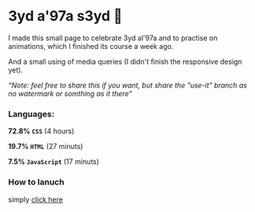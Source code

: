 # 3yd a'97a s3yd 🎈

I made this small page to celebrate 3yd al'97a and to practise on animations, which I finished its course a week ago.

And a small using of media queries (I didn't finish the responsive design yet).

*“Note: feel free to share this if you want, but share the "use-it" branch as no watermark or somthing as it there”*

### Languages:

**72.8% `CSS`** (4 hours)

**19.7% `HTML`** (27 minuts)

**7.5% `JavaScript`** (17 minuts)

### How to lanuch

simply [click here](https://basemamr.github.io/3yd-a-97a-s3yd)
